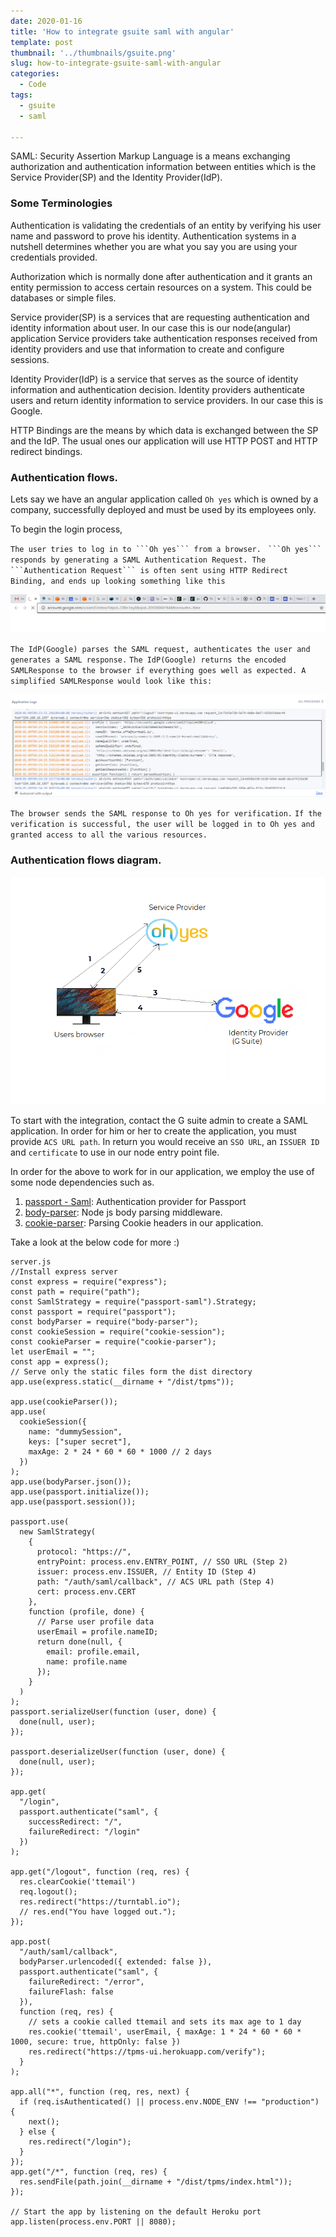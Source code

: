 ```yaml
---
date: 2020-01-16
title: 'How to integrate gsuite saml with angular'
template: post
thumbnail: '../thumbnails/gsuite.png'
slug: how-to-integrate-gsuite-saml-with-angular
categories:
  - Code
tags:
  - gsuite
  - saml
 
--- 
```

 
 
 
 SAML: Security Assertion Markup Language is a means exchanging authorization and authentication information between entities which is the Service Provider(SP) and the Identity Provider(IdP).

### Some Terminologies

Authentication is validating the credentials of an entity by verifying his user name and password to prove his identity. Authentication systems in a nutshell determines whether you are what you say you are using your credentials provided.

Authorization which is normally done after authentication and it grants an entity permission to access certain resources on a system. This could be databases or simple files. 

Service provider(SP) is a services that are requesting  authentication and identity information about user. In our case this is our node(angular) application Service providers take authentication responses received from  identity providers and use that information to create and configure sessions.

Identity Provider(IdP) is a service that serves as the source of identity information and authentication decision. Identity providers authenticate users and return identity information to service providers. In our case this is Google.

HTTP Bindings are the means by which data is exchanged between the SP and the IdP. The usual ones our application will use HTTP POST and HTTP redirect bindings.

### Authentication flows.
Lets say we have an angular application called ``Oh yes`` which is owned by a company, successfully deployed and must be used by  its employees only.

To begin the login process,

``The user tries to log in to ```Oh yes``` from a browser.``
`` ```Oh yes``` responds by generating a SAML Authentication Request. The ```Authentication Request``` is often sent using HTTP Redirect Binding, and ends up looking something like this``

![](../images/saml.png)

``The IdP(Google) parses the SAML request, authenticates the user and generates a SAML response.``
``The IdP(Google) returns the encoded SAMLResponse to the browser if everything goes well as expected. A simplified SAMLResponse would look like this:``

![](../images/saml3.png)

``The browser sends the SAML response to Oh yes for verification.``
``If the verification is successful, the user will be logged in to Oh yes and granted access to all the various resources.``

### Authentication flows diagram.

![](../images/saml4.png)

To start with the integration, contact the G suite admin to create a SAML application. In order for him or her to create the application, you must provide ``ACS URL path``. In return you would receive an ``SSO URL``, an ``ISSUER ID`` and ``certificate`` to use in our node entry point file.

In order for the above to work for in our application, we employ the use of some node dependencies such as.

1. [passport - Saml](https://github.com/bergie/passport-saml): Authentication provider for Passport 
2. [body-parser](https://github.com/expressjs/body-parser#readme): Node js body parsing middleware.
3. [cookie-parser](https://github.com/expressjs/cookie-parser#readme): Parsing Cookie headers in our application.

Take a look at the below code  for more :)

```
server.js
//Install express server
const express = require("express");
const path = require("path");
const SamlStrategy = require("passport-saml").Strategy;
const passport = require("passport");
const bodyParser = require("body-parser");
const cookieSession = require("cookie-session");
const cookieParser = require("cookie-parser");
let userEmail = "";
const app = express();
// Serve only the static files form the dist directory
app.use(express.static(__dirname + "/dist/tpms"));

app.use(cookieParser());
app.use(
  cookieSession({
    name: "dummySession",
    keys: ["super secret"],
    maxAge: 2 * 24 * 60 * 60 * 1000 // 2 days
  })
);
app.use(bodyParser.json());
app.use(passport.initialize());
app.use(passport.session());

passport.use(
  new SamlStrategy(
    {
      protocol: "https://",
      entryPoint: process.env.ENTRY_POINT, // SSO URL (Step 2)
      issuer: process.env.ISSUER, // Entity ID (Step 4)
      path: "/auth/saml/callback", // ACS URL path (Step 4)
      cert: process.env.CERT
    },
    function (profile, done) {
      // Parse user profile data
      userEmail = profile.nameID;
      return done(null, {
        email: profile.email,
        name: profile.name
      });
    }
  )
);
passport.serializeUser(function (user, done) {
  done(null, user);
});

passport.deserializeUser(function (user, done) {
  done(null, user);
});

app.get(
  "/login",
  passport.authenticate("saml", {
    successRedirect: "/",
    failureRedirect: "/login"
  })
);

app.get("/logout", function (req, res) {
  res.clearCookie('ttemail')
  req.logout();
  res.redirect("https://turntabl.io");
  // res.end("You have logged out.");
});

app.post(
  "/auth/saml/callback",
  bodyParser.urlencoded({ extended: false }),
  passport.authenticate("saml", {
    failureRedirect: "/error",
    failureFlash: false
  }),
  function (req, res) {
    // sets a cookie called ttemail and sets its max age to 1 day
    res.cookie('ttemail', userEmail, { maxAge: 1 * 24 * 60 * 60 * 1000, secure: true, httpOnly: false })
    res.redirect("https://tpms-ui.herokuapp.com/verify");
  }
);

app.all("*", function (req, res, next) {
  if (req.isAuthenticated() || process.env.NODE_ENV !== "production") {
    next();
  } else {
    res.redirect("/login");
  }
});
app.get("/*", function (req, res) {
  res.sendFile(path.join(__dirname + "/dist/tpms/index.html"));
});

// Start the app by listening on the default Heroku port
app.listen(process.env.PORT || 8080);
```